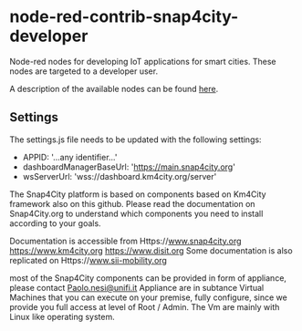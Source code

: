 # node-red-contrib-snap4city-developer

Node-red nodes for developing IoT applications for smart cities.
These nodes are targeted to a developer user.

A description of the available nodes can be found [here](https://www.km4city.org/iot-micro-doc/developer.html).

## Settings
The settings.js file needs to be updated with the following settings:
- APPID: '...any identifier...'
- dashboardManagerBaseUrl: 'https://main.snap4city.org'
- wsServerUrl: 'wss://dashboard.km4city.org/server'


The Snap4City platform is  based on components based on Km4City framework also on this github. 
Please read the documentation on Snap4City.org to understand which components you need to install 
according to your goals. 

Documentation is accessible from Https://www.snap4city.org https://www.km4city.org https://www.disit.org
Some documentation is also replicated on Https://www.sii-mobility.org 

most of the Snap4City components can be provided in form of appliance, please contact Paolo.nesi@unifi.it
Appliance are in subtance Virtual Machines that you can execute on your premise, fully configure, since we provide you full access at level of Root / Admin. The Vm are mainly with Linux like operating system.

